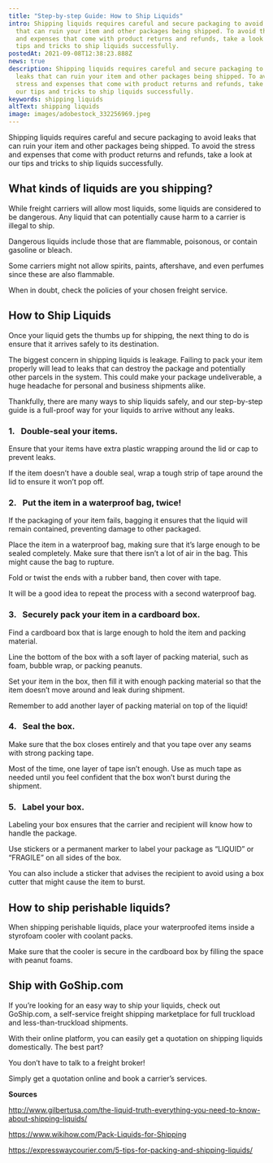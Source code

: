 ```yaml
---
title: "Step-by-step Guide: How to Ship Liquids"
intro: Shipping liquids requires careful and secure packaging to avoid leaks
  that can ruin your item and other packages being shipped. To avoid the stress
  and expenses that come with product returns and refunds, take a look at our
  tips and tricks to ship liquids successfully.
postedAt: 2021-09-08T12:38:23.888Z
news: true
description: Shipping liquids requires careful and secure packaging to avoid
  leaks that can ruin your item and other packages being shipped. To avoid the
  stress and expenses that come with product returns and refunds, take a look at
  our tips and tricks to ship liquids successfully.
keywords: shipping liquids
altText: shipping liquids
image: images/adobestock_332256969.jpeg
---
```

Shipping liquids requires careful and secure packaging to avoid leaks that can ruin your item and other packages being shipped. To avoid the stress and expenses that come with product returns and refunds, take a look at our tips and tricks to ship liquids successfully.

## [](<>)What kinds of liquids are you shipping?

While freight carriers will allow most liquids, some liquids are considered to be dangerous. Any liquid that can potentially cause harm to a carrier is illegal to ship.

Dangerous liquids include those that are flammable, poisonous, or contain gasoline or bleach.

Some carriers might not allow spirits, paints, aftershave, and even perfumes since these are also flammable.

When in doubt, check the policies of your chosen freight service.

## [](<>)How to Ship Liquids

Once your liquid gets the thumbs up for shipping, the next thing to do is ensure that it arrives safely to its destination.

The biggest concern in shipping liquids is leakage. Failing to pack your item properly will lead to leaks that can destroy the package and potentially other parcels in the system. This could make your package undeliverable, a huge headache for personal and business shipments alike.

Thankfully, there are many ways to ship liquids safely, and our step-by-step guide is a full-proof way for your liquids to arrive without any leaks.

### [](<>)1.   Double-seal your items.

Ensure that your items have extra plastic wrapping around the lid or cap to prevent leaks.

If the item doesn’t have a double seal, wrap a tough strip of tape around the lid to ensure it won’t pop off.

### [](<>)2.   Put the item in a waterproof bag, twice!

If the packaging of your item fails, bagging it ensures that the liquid will remain contained, preventing damage to other packaged.

Place the item in a waterproof bag, making sure that it’s large enough to be sealed completely. Make sure that there isn’t a lot of air in the bag. This might cause the bag to rupture.

Fold or twist the ends with a rubber band, then cover with tape.

It will be a good idea to repeat the process with a second waterproof bag.

### [](<>)3.   Securely pack your item in a cardboard box.

Find a cardboard box that is large enough to hold the item and packing material.

Line the bottom of the box with a soft layer of packing material, such as foam, bubble wrap, or packing peanuts.

Set your item in the box, then fill it with enough packing material so that the item doesn’t move around and leak during shipment.

Remember to add another layer of packing material on top of the liquid!

### [](<>)4.   Seal the box.

Make sure that the box closes entirely and that you tape over any seams with strong packing tape.

Most of the time, one layer of tape isn’t enough. Use as much tape as needed until you feel confident that the box won’t burst during the shipment.

### [](<>)5.   Label your box.

Labeling your box ensures that the carrier and recipient will know how to handle the package.

Use stickers or a permanent marker to label your package as “LIQUID” or “FRAGILE” on all sides of the box.

You can also include a sticker that advises the recipient to avoid using a box cutter that might cause the item to burst.

## [](<>)How to ship perishable liquids?

When shipping perishable liquids, place your waterproofed items inside a styrofoam cooler with coolant packs.

Make sure that the cooler is secure in the cardboard box by filling the space with peanut foams.

## [](<>)Ship with GoShip.com

If you’re looking for an easy way to ship your liquids, check out GoShip.com, a self-service freight shipping marketplace for full truckload and less-than-truckload shipments.

With their online platform, you can easily get a quotation on shipping liquids domestically. The best part?

You don’t have to talk to a freight broker!

Simply get a quotation online and book a carrier’s services.

**Sources**

<http://www.gilbertusa.com/the-liquid-truth-everything-you-need-to-know-about-shipping-liquids/>

<https://www.wikihow.com/Pack-Liquids-for-Shipping>

<https://expresswaycourier.com/5-tips-for-packing-and-shipping-liquids/>

